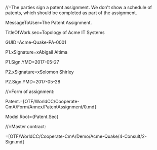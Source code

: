 //=The parties sign a patent assignment.  We don't show a schedule of patents, which should be completed as part of the assignment.

MessageToUser=The Patent Assignment.

TitleOfWork.sec=Topology of Acme IT Systems

GUID=Acme-Quake-PA-0001

P1.xSignature=xAbigail Altima

P1.Sign.YMD=2017-05-27

P2.xSignature=xSolomon Shirley

P2.Sign.YMD=2017-05-28

//=Form of assignment:

Patent.=[OTF/WorldCC/Cooperate-CmA/Form/Annex/PatentAssignment/0.md]

Model.Root={Patent.Sec}

//=Master contract:

=[OTF/WorldCC/Cooperate-CmA/Demo/Acme-Quake/4-Consult/2-Sign.md]
